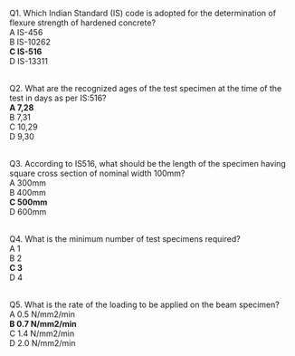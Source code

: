Q1. Which Indian Standard (IS) code is adopted for the determination of flexure strength of hardened concrete?<br>
A    IS-456<br>
B    IS-10262<br>
**C    IS-516**<br>
D    IS-13311<br><br>

Q2. What are the recognized ages of the test specimen at the time of the test in days as per IS:516?<br>
**A    7,28**<br>
B    7,31<br>
C    10,29<br>
D    9,30<br><br>

Q3. According to IS516, what should be the length of the specimen having square cross section of nominal width 100mm?<br>
A    300mm<br>
B    400mm<br>
**C    500mm**<br>
D    600mm<br><br>

Q4. What is the minimum number of test specimens required?<br>
A    1<br>
B    2<br>
**C    3**<br>
D    4<br><br>

Q5. What is the rate of the loading to be applied on the beam specimen?<br>
A    0.5 N/mm2/min<br>
**B    0.7 N/mm2/min**<br>
C    1.4 N/mm2/min<br>
D    2.0 N/mm2/min<br><br>







